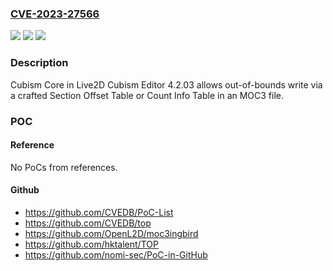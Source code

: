 ### [CVE-2023-27566](https://cve.mitre.org/cgi-bin/cvename.cgi?name=CVE-2023-27566)
![](https://img.shields.io/static/v1?label=Product&message=n%2Fa&color=blue)
![](https://img.shields.io/static/v1?label=Version&message=n%2Fa&color=blue)
![](https://img.shields.io/static/v1?label=Vulnerability&message=n%2Fa&color=brighgreen)

### Description

Cubism Core in Live2D Cubism Editor 4.2.03 allows out-of-bounds write via a crafted Section Offset Table or Count Info Table in an MOC3 file.

### POC

#### Reference
No PoCs from references.

#### Github
- https://github.com/CVEDB/PoC-List
- https://github.com/CVEDB/top
- https://github.com/OpenL2D/moc3ingbird
- https://github.com/hktalent/TOP
- https://github.com/nomi-sec/PoC-in-GitHub

